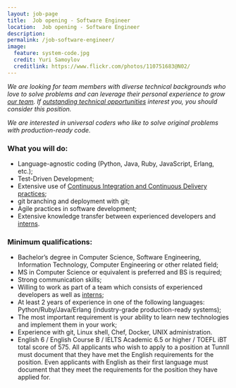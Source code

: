 ```yaml
---
layout: job-page 
title:  Job opening - Software Engineer 
location:  Job opening - Software Engineer 
description:  
permalink: /job-software-engineer/
image:
  feature: system-code.jpg 
  credit: Yuri Samoylov 
  creditlink: https://www.flickr.com/photos/110751683@N02/
---
```



*We are looking for team members with diverse technical backgrounds who love to solve problems and can leverage their personal experience to grow [our team](/). If [outstanding technical opportunities](http://tunnll.com) interest you, you should consider this position.*

*We are interested in universal coders who like to solve original problems with production-ready code.*



### What you will do:

*   Language-agnostic coding (Python, Java, Ruby, JavaScript, Erlang, etc.);
*   Test-Driven Development;
*   Extensive use of [Continuous Integration and Continuous Delivery practices](https://continuousdelivery.com/);
*   git branching and deployment with git;
*   Agile practices in software development;
*   Extensive knowledge transfer between experienced developers and [interns](/internship-software-engineer/).

### Minimum qualifications:

*   Bachelor’s degree in Computer Science, Software Engineering, Information Technology, Computer Engineering or other related field;
*   MS in Computer Science or equivalent is preferred and BS is required;
*   Strong communication skills;
*   Willing to work as part of a team which consists of experienced developers as well as [interns](/internship-software-engineer/);
*   At least 2 years of experience in one of the following languages: Python/Ruby/Java/Erlang (industry-grade production-ready systems);
*   The most important requirement is your ability to learn new technologies and implement them in your work;
*   Experience with git, Linux shell, Chef, Docker, UNIX administration.
*   English 6 / English Course B / IELTS Academic 6.5 or higher / TOEFL iBT total score of 575. All applicants who wish to apply to a position at Tunnll must document that they have met the English requirements for the position. Even applicants with English as their first language must document that they meet the requirements for the position they have applied for. 
